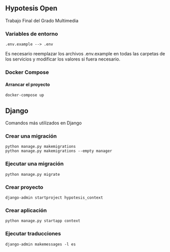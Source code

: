 ## Hypotesis Open

Trabajo Final del Grado Multimedia

### Variables de entorno
```
.env.example --> .env
```

Es necesario reemplazar los archivos .env.example en todas las carpetas de los servicios y modificar los valores si fuera necesario.

### Docker Compose

#### Arrancar el proyecto
```
docker-compose up
```


## Django

Comandos más utilizados en Django

### Crear una migración
```
python manage.py makemigrations
python manage.py makemigrations --empty manager
```

### Ejecutar una migración
```
python manage.py migrate
```

### Crear proyecto
```
django-admin startproject hypotesis_context
```

### Crear aplicación
```
python manage.py startapp context
```

### Ejecutar traducciones
```
django-admin makemessages -l es
```

